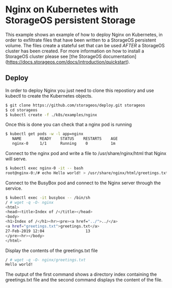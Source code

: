 # Nginx on Kubernetes with StorageOS persistent Storage

This example shows an example of how to deploy Nginx on Kubernetes, in order to
exfiltrate files that have been written to a StorageOS persistent volume. The
files create a stateful set that can be used *AFTER* a StorageOS cluster has
been created. For more information on how to install a StorageOS cluster please see
[the StorageOS documentation]
(https://docs.storageos.com/docs/introduction/quickstart).

## Deploy

In order to deploy Nginx you just need to clone this repostiory and use
kubectl to create the Kubernetes objects. 

```bash
$ git clone https://github.com/storageos/deploy.git storageos
$ cd storageos
$ kubectl create -f ./k8s/examples/nginx
```
Once this is done you can check that a nginx pod is running

```bash
$ kubectl get pods -w -l app=nginx
   NAME        READY    STATUS    RESTARTS    AGE
   nginx-0     1/1      Running    0          1m
```

Connect to the nginx pod and write a file to /usr/share/nginx/html that Nginx
will serve.

```bash
$ kubectl exec nginx-0 -it -- bash
root@nginx-0:/# echo Hello world! > /usr/share/nginx/html/greetings.txt
```

Connect to the BusyBox pod and connect to the Nginx server through the
service.

```bash
$ kubectl exec -it busybox -- /bin/sh
/ # wget -q -O- nginx
<html>
<head><title>Index of /</title></head>
<body>
<h1>Index of /</h1><hr><pre><a href="../">../</a>
<a href="greetings.txt">greetings.txt</a>
27-Feb-2019 12:04                  13                                                                        
</pre><hr></body>
</html>
```

Display the contents of the greetings.txt file
```bash
/ # wget -q -O- nginx/greetings.txt
Hello world!
```
The output of the first command shows a directory index containing the
greetings.txt file and the second command displays the content of the file.
